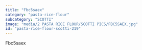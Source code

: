 ```yaml
---
title: "Fbc5saex"
category: "pasta-rice-flour"
subcategory: "SCOTTI"
image: "media/2 PASTA RICE FLOUR/SCOTTI PICS/FBC5SAEX.jpg"
id: "pasta-rice-flour-scotti-219"
---
```


Fbc5saex
